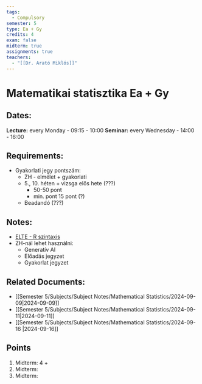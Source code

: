 ```yaml
---
tags:
  - Compulsory
semester: 5
type: Ea + Gy
credits: 4
exam: false
midterm: true
assignments: true
teachers:
  - "[[Dr. Arató Miklós]]"
---
```

# Matematikai statisztika Ea + Gy 
## Dates:
**Lecture:** every Monday - 09:15 - 10:00
**Seminar:** every Wednesday - 14:00 - 16:00 
## Requirements:
- Gyakorlati jegy pontszám:
	- ZH - elmélet + gyakorlati
	- 5., 10. héten + vizsga elős hete (???)
		- 50-50 pont
		- min. pont 15 pont (?)
	- Beadandó (???)
## Notes:
- [ELTE - R szintaxis](http://zempleni.elte.hu/Stat_R_Prohle_Zempleni)
- ZH-nál lehet használni:
	- Generatív AI
	- Előadás jegyzet
	- Gyakorlat jegyzet
## Related Documents:
- [[Semester 5/Subjects/Subject Notes/Mathematical Statistics/2024-09-09|2024-09-09]]
- [[Semester 5/Subjects/Subject Notes/Mathematical Statistics/2024-09-11|2024-09-11]]
- [[Semester 5/Subjects/Subject Notes/Mathematical Statistics/2024-09-16 |2024-09-16]]

## Points
1. Midterm: 4 + 
2. Midterm: 
3. Midterm: 